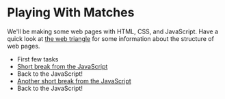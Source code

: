 # Playing With Matches

We'll be making some web pages with HTML, CSS, and JavaScript. Have a quick look at [the web triangle](./web-triangle.md) for some information about the structure of web pages.

*  First few tasks
* [Short break from the JavaScript](./short-break-from-the-javascript.md)
* Back to the JavaScript!
* [Another short break from the JavaScript](./another-short-break-from-the-javascript.md)
* Back to the JavaScript!
